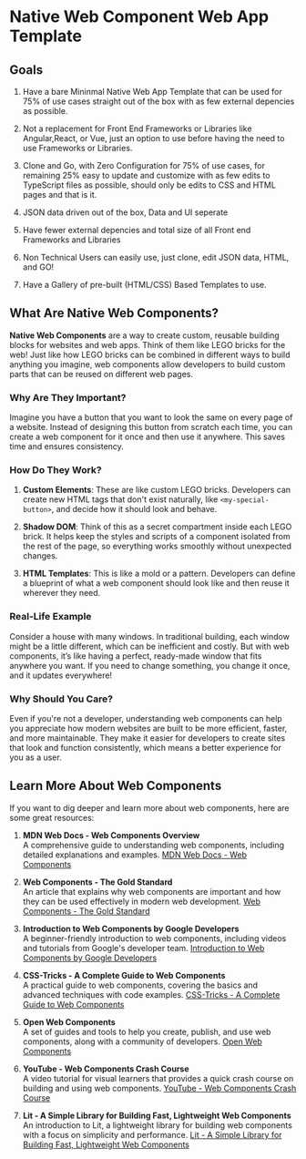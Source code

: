 # Native Web Component Web App Template

## Goals

1. Have a bare Mininmal Native Web App Template that can be used for 75% of use cases straight out of the box with as few external depencies as possible.
    
2. Not a replacement for Front End Frameworks or Libraries like Angular,React, or Vue, just an option to use before having the need to use Frameworks or Libraries.

3. Clone and Go, with Zero Configuration for 75% of use cases, for remaining 25% easy to update and customize with as few edits to TypeScript files as possible, should only be edits to CSS and HTML pages and that is it.

4. JSON data driven out of the box, Data and UI seperate
5. Have fewer external depencies and total size of all Front end Frameworks and Libraries
6. Non Technical Users can easily use, just clone, edit JSON data, HTML, and GO!
7. Have a Gallery of pre-built (HTML/CSS) Based Templates to use.


## What Are Native Web Components?

**Native Web Components** are a way to create custom, reusable building blocks for websites and web apps. Think of them like LEGO bricks for the web! Just like how LEGO bricks can be combined in different ways to build anything you imagine, web components allow developers to build custom parts that can be reused on different web pages.

### Why Are They Important?

Imagine you have a button that you want to look the same on every page of a website. Instead of designing this button from scratch each time, you can create a web component for it once and then use it anywhere. This saves time and ensures consistency.

### How Do They Work?

1. **Custom Elements**: These are like custom LEGO bricks. Developers can create new HTML tags that don't exist naturally, like `<my-special-button>`, and decide how it should look and behave.
  
2. **Shadow DOM**: Think of this as a secret compartment inside each LEGO brick. It helps keep the styles and scripts of a component isolated from the rest of the page, so everything works smoothly without unexpected changes.

3. **HTML Templates**: This is like a mold or a pattern. Developers can define a blueprint of what a web component should look like and then reuse it wherever they need.

### Real-Life Example

Consider a house with many windows. In traditional building, each window might be a little different, which can be inefficient and costly. But with web components, it’s like having a perfect, ready-made window that fits anywhere you want. If you need to change something, you change it once, and it updates everywhere!

### Why Should You Care?

Even if you're not a developer, understanding web components can help you appreciate how modern websites are built to be more efficient, faster, and more maintainable. They make it easier for developers to create sites that look and function consistently, which means a better experience for you as a user.

## Learn More About Web Components

If you want to dig deeper and learn more about web components, here are some great resources:

1. **MDN Web Docs - Web Components Overview**  
   A comprehensive guide to understanding web components, including detailed explanations and examples.
   [MDN Web Docs - Web Components](https://developer.mozilla.org/en-US/docs/Web/Web_Components)

2. **Web Components - The Gold Standard**  
   An article that explains why web components are important and how they can be used effectively in modern web development.
   [Web Components - The Gold Standard](https://webcomponents.org/)

3. **Introduction to Web Components by Google Developers**  
   A beginner-friendly introduction to web components, including videos and tutorials from Google's developer team.
   [Introduction to Web Components by Google Developers](https://developers.google.com/web/fundamentals/web-components/)

4. **CSS-Tricks - A Complete Guide to Web Components**  
   A practical guide to web components, covering the basics and advanced techniques with code examples.
   [CSS-Tricks - A Complete Guide to Web Components](https://css-tricks.com/an-introduction-to-web-components/)

5. **Open Web Components**  
   A set of guides and tools to help you create, publish, and use web components, along with a community of developers.
   [Open Web Components](https://open-wc.org/)

6. **YouTube - Web Components Crash Course**  
   A video tutorial for visual learners that provides a quick crash course on building and using web components.
   [YouTube - Web Components Crash Course](https://www.youtube.com/watch?v=PCWaFLy3VUo)

7. **Lit - A Simple Library for Building Fast, Lightweight Web Components**  
   An introduction to Lit, a lightweight library for building web components with a focus on simplicity and performance.
   [Lit - A Simple Library for Building Fast, Lightweight Web Components](https://lit.dev/)

